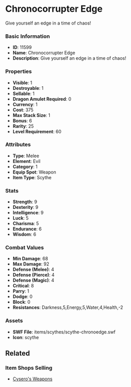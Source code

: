 # Chronocorrupter Edge

Give yourself an edge in a time of chaos!

### Basic Information

- **ID**: 11599
- **Name**: Chronocorrupter Edge
- **Description**: Give yourself an edge in a time of chaos!

### Properties

- **Visible**: 1
- **Destroyable**: 1
- **Sellable**: 1
- **Dragon Amulet Required**: 0
- **Currency**: 1
- **Cost**: 375
- **Max Stack Size**: 1
- **Bonus**: 6
- **Rarity**: 25
- **Level Requirement**: 60

### Attributes

- **Type**: Melee
- **Element**: Evil
- **Category**: 1
- **Equip Spot**: Weapon
- **Item Type**: Scythe

### Stats

- **Strength**: 9
- **Dexterity**: 9
- **Intelligence**: 9
- **Luck**: 5
- **Charisma**: 5
- **Endurance**: 6
- **Wisdom**: 6

### Combat Values

- **Min Damage**: 68
- **Max Damage**: 92
- **Defense (Melee)**: 4
- **Defense (Pierce)**: 4
- **Defense (Magic)**: 4
- **Critical**: 8
- **Parry**: 1
- **Dodge**: 0
- **Block**: 0
- **Resistances**: Darkness,5,Energy,5,Water,4,Health,-2

### Assets

- **SWF File**: items/scythes/scythe-chronoedge.swf
- **Icon**: scythe

## Related

### Item Shops Selling

- [Cysero's Weapons](../item-shops/44-cysero-s-weapons.md)

